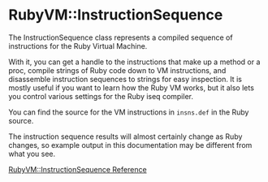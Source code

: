 # RubyVM::InstructionSequence

The InstructionSequence class represents a compiled sequence of instructions
for the Ruby Virtual Machine.

With it, you can get a handle to the instructions that make up a method or a
proc, compile strings of Ruby code down to VM instructions, and disassemble
instruction sequences to strings for easy inspection. It is mostly useful if
you want to learn how the Ruby VM works, but it also lets you control various
settings for the Ruby iseq compiler.

You can find the source for the VM instructions in `insns.def` in the Ruby
source.

The instruction sequence results will almost certainly change as Ruby changes,
so example output in this documentation may be different from what you see.

[RubyVM::InstructionSequence Reference](https://ruby-doc.org/core-2.6/RubyVM/InstructionSequence.html)
